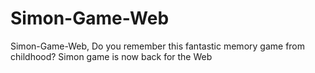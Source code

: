 # Simon-Game-Web
Simon-Game-Web, Do you remember this fantastic memory game from childhood? Simon game is now back for the Web
